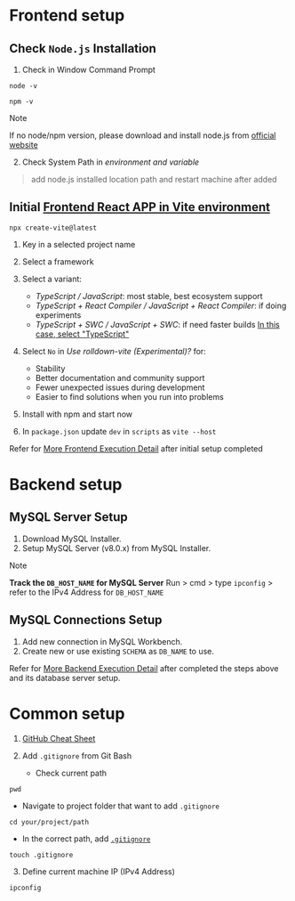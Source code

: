 # Frontend setup
## Check `Node.js` Installation
1. Check in Window Command Prompt
```
node -v
```
```
npm -v
```

> [!NOTE]
> If no node/npm version, please download and install node.js from [official website](https://nodejs.org/en/download)

2. Check System Path in *environment and variable*
> add node.js installed location path and restart machine after added

## Initial [Frontend React APP in Vite environment](https://reactrouter.com/start/data/installation)
```
npx create-vite@latest
```
1. Key in a selected project name
2. Select a framework
3. Select a variant:
	- *TypeScript / JavaScript*: most stable, best ecosystem support
	- *TypeScript + React Compiler / JavaScript + React Compiler*: if doing experiments
	- *TypeScript + SWC / JavaScript + SWC*: if need faster builds
<ins>In this case, select "TypeScript"</ins>

4. Select `No` in *Use rolldown-vite (Experimental)?* for:
	- Stability
	- Better documentation and community support
	- Fewer unexpected issues during development
	- Easier to find solutions when you run into problems
5. Install with npm and start now
6. In `package.json` update `dev` in `scripts` as `vite --host`

Refer for [More Frontend Execution Detail](frontend/README.md) after initial setup completed

# Backend setup
## MySQL Server Setup
1. Download MySQL Installer.
2. Setup MySQL Server (v8.0.x) from MySQL Installer.

> [!NOTE]
> **Track the `DB_HOST_NAME` for MySQL Server**
> Run > cmd > type `ipconfig` > refer to the IPv4 Address for `DB_HOST_NAME`

## MySQL Connections Setup
1. Add new connection in MySQL Workbench.
2. Create new or use existing `SCHEMA` as `DB_NAME` to use.

Refer for [More Backend Execution Detail](backend/README.md) after completed the steps above and its database server setup.

# Common setup
1. [GitHub Cheat Sheet](https://git-scm.com/cheat-sheet)

2. Add `.gitignore` from Git Bash
	- Check current path
```
pwd
```

- Navigate to project folder that want to add  `.gitignore`
```
cd your/project/path
```

- In the correct path, add [`.gitignore`](https://docs.github.com/en/get-started/git-basics/ignoring-files)
```
touch .gitignore
```

3. Define current machine IP (IPv4 Address)
```
ipconfig
```